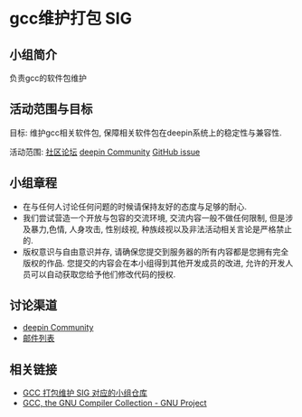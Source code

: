<!--

请按照实际情况编辑此文件，以使内容适应您所要创建的 SIG 的实际情况，并在发起申请时删除此段注释。

请注意：

以下五段二级标题均为必须存在的段落。小组也可根据自身需求增加其它的段落和详细的描述，但不应删除此处的四个段落。

-->
# gcc维护打包 SIG

## 小组简介

负责gcc的软件包维护

## 活动范围与目标

目标: 维护gcc相关软件包, 保障相关软件包在deepin系统上的稳定性与兼容性.

活动范围: [社区论坛](https://bbs.deepin.org/) [deepin Community](https://github.com/deepin-community/sig-gcc-packaging/discussions) [GitHub issue](https://github.com/linuxdeepin/developer-center/issues)

## 小组章程

- 在与任何人讨论任何问题的时候请保持友好的态度与足够的耐心.
- 我们尝试营造一个开放与包容的交流环境, 交流内容一般不做任何限制, 但是涉及暴力,色情, 人身攻击, 性别歧视, 种族歧视以及非法活动相关言论是严格禁止的.
- 版权意识与自由意识并存, 请确保您提交到服务器的所有内容都是您拥有完全版权的作品. 您提交的内容会在本小组得到其他开发成员的改进, 允许的开发人员可以自动获取您给予他们修改代码的授权.

## 讨论渠道

- [deepin Community](https://github.com/deepin-community/sig-gcc-packaging/discussions)
- [邮件列表](https://www.freelists.org/list/deepin-gcc-team)

## 相关链接

- [GCC 打包维护 SIG 对应的小组仓库](https://github.com/deepin-community/sig-gcc-packaging)
- [GCC, the GNU Compiler Collection - GNU Project](https://gcc.gnu.org/)
